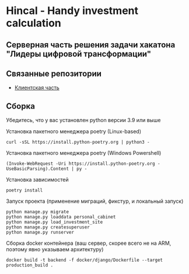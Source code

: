 # Hincal - Handy investment calculation

## Серверная часть решения задачи хакатона "Лидеры цифровой трансформации"
## Связанные репозитории
* [Клиентская часть](https://github.com/Afaneor/hincal-frontend)

## Сборка
Убедитесь, что у вас установлен python версии 3.9 или выше

Установка пакетного менеджера poetry (Linux-based)
```shell
curl -sSL https://install.python-poetry.org | python3 -
```
Установка пакетного менеджера poetry (Windows Powershell)
```shell
(Invoke-WebRequest -Uri https://install.python-poetry.org -UseBasicParsing).Content | py -
```
Установка зависимостей
```shell
poetry install
```
Запуск проекта (применение миграций, фикстур, и локальный запуск)
```python3
python manage.py migrate
python manage.py loaddata personal_cabinet
python manage.py load_investment_site
python manage.py createsuperuser
python manage.py runserver
```
Сборка docker контейнера (ваш сервер, скорее всего не на ARM, поэтому явно указываем архитектуру)
```shell
docker build -t backend -f docker/django/Dockerfile --target production_build .
```
